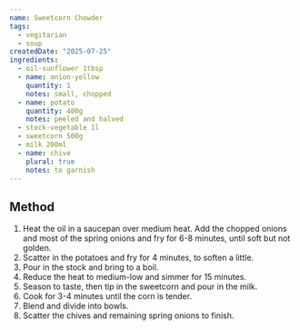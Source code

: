 ```yaml
---
name: Sweetcorn Chowder
tags:
  - vegitarian
  - soup
createdDate: "2025-07-25"
ingredients:
  - oil-sunflower 1tbsp
  - name: onion-yellow
    quantity: 1
    notes: small, chopped
  - name: potato
    quantity: 400g
    notes: peeled and halved
  - stock-vegetable 1l
  - sweetcorn 500g
  - milk 200ml
  - name: chive
    plural: true
    notes: to garnish
---
```


## Method

1. Heat the oil in a saucepan over medium heat.
   Add the chopped onions and most of the spring onions and fry for 6-8 minutes, until soft but not golden.
2. Scatter in the potatoes and fry for 4 minutes, to soften a little.
3. Pour in the stock and bring to a boil.
4. Reduce the heat to medium-low and simmer for 15 minutes.
5. Season to taste, then tip in the sweetcorn and pour in the milk.
6. Cook for 3-4 minutes until the corn is tender.
7. Blend and divide into bowls.
8. Scatter the chives and remaining spring onions to finish.

